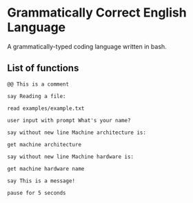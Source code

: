 # Grammatically Correct English Language
A grammatically-typed coding language written in bash. 

## List of functions
```
@@ This is a comment
```
```
say Reading a file:
```
```
read examples/example.txt
```
```
user input with prompt What's your name?
```
```
say without new line Machine architecture is: 
```
```
get machine architecture
```
```
say without new line Machine hardware is: 
```
```
get machine hardware name
```
```
say This is a message!
```
```
pause for 5 seconds
```
